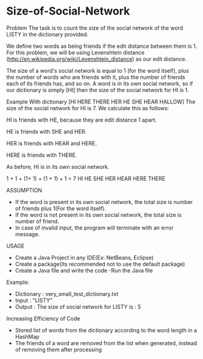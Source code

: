 # Size-of-Social-Network

Problem
The task is to count the size of the social network of the word LISTY in the dictionary provided.

We define two words as being friends if the edit distance between them is 1. For this problem, we will be using Levenshtein distance (http://en.wikipedia.org/wiki/Levenshtein_distance) as our edit distance.

The size of a word's social network is equal to 1 (for the word itself), plus the number of words who are friends with it, plus the number of friends each of its friends has, and so on. A word is in its own social network, so if our dictionary is simply [HI] then the size of the social network for HI is 1.

Example
With dictionary [HI HERE THERE HER HE SHE HEAR HALLOW] The size of the social network for HI is 7. We calculate this as follows:

HI is friends with HE, because they are edit distance 1 apart.

HE is friends with SHE and HER.

HER is friends with HEAR and HERE.

HERE is friends with THERE.

As before, HI is in its own social network.

1 + 1 + (1+ 1) + (1 +  1) +  1    = 7
HI  HE  SHE HER  HEAR HERE   THERE

ASSUMPTION

- If the word is present in its own social network, the total size is number of friends plus 1(For the word itself).
- If the word is not present in its own social network, the total size is number of friend.
- In case of invalid input, the program will terminate with an error message.

USAGE

- Create a Java Project in any IDE(Ex: NetBeans, Eclipse)
- Create a package(Its recommended not to use the default package)
- Create a Java file and write the code
 -Run the Java file

Example:

- Dictionary : very_small_test_dictionary.txt
- Input  : "LISTY"
- Output : The size of social network for LISTY is : 5

Increasing Efficiency of Code

- Stored list of words from the dictionary according to the word length in a HashMap
- The friends of a word are removed from the list when generated, instead of removing them after processing

